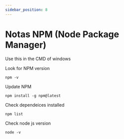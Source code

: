```yaml
---
sidebar_position: 8
---
```


# Notas NPM (Node Package Manager)

Use this in the CMD of windows

Look for NPM version

`npm -v`

Update NPM

`npm install -g npm@latest`

Check dependeices installed

`npm list`

Check node js version

`node -v`
